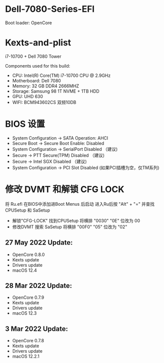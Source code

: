 # Dell-7080-Series-EFI

Boot loader: OpenCore

# Kexts-and-plist
i7-10700 + Dell 7080 Tower

Components used for this build:

- CPU: Intel(R) Core(TM) i7-10700 CPU @ 2.9GHz
- Motherboard: Dell 7080
- Memory: 32 GB DDR4 2666MHZ
- Storage: Samsung 98 1T NVME + 1TB HDD
- GPU: UHD 630
- WIFI: BCM943602CS 双频10DB

# BIOS 设置

- System Configuration → SATA Operation: AHCI
- Secure Boot → Secure Boot Enable: Disabled
- System Configuration → SerialPort Disabled （建议)
- Secure → PTT Secure(TPM) Disabled （建议)
- Secure → Intel SGX Disabled （建议)
- System Configuration → PCI Slot Disabled (如果PCI插槽为空，仅TM系列)

# 修改 DVMT 和解锁 CFG LOCK
  将 Ru.efi 在BIOS中添加进Boot Menus 后启动 进入Ru后按 "Alt" + "=" 并查找 CPUSetup 和 SaSetup

- 解锁"CFG-LOCK" 找到CPUSetup 将横排 "0030" "0E" 位改为 00
- 修改DVMT 搜索 SaSetup 将横排 "00F0" "05" 位改为 "02"

## 27 May 2022 Update:
- OpenCore 0.8.0
- Kexts update
- Drivers update
- macOS 12.4

## 28 Mar 2022 Update:
- OpenCore 0.7.9
- Kexts update
- Drivers update
- macOS 12.3

## 3 Mar 2022 Update:
- OpenCore 0.7.8
- Kexts update
- Drivers update
- macOS 12.2.1